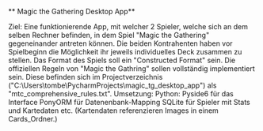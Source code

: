 ** Magic the Gathering Desktop App**

Ziel: Eine funktionierende App, mit welcher 2 Spieler, welche sich an dem selben Rechner befinden, in dem Spiel "Magic the Gathering" gegeneinander antreten können. Die beiden Kontrahenten haben vor Spielbeginn die Möglichkeit ihr jeweils individuelles Deck zusammen zu stellen. Das Format des Spiels soll ein "Constructed Format" sein.
Die offiziellen Regeln von "Magic the Gathring" sollen vollständig implementiert sein. Diese befinden sich im Projectverzeichnis ("C:\\Users\\tombe\\PycharmProjects\\magic_tg_desktop_app") als "mtc_comprehensive_rules.txt".
Umsetzung:
Python: Pyside6 für das Interface
PonyORM für Datenenbank-Mapping
SQLite für Spieler mit Stats und Kartedaten etc. (Kartendaten referenzieren Images in einem Cards_Ordner.)
